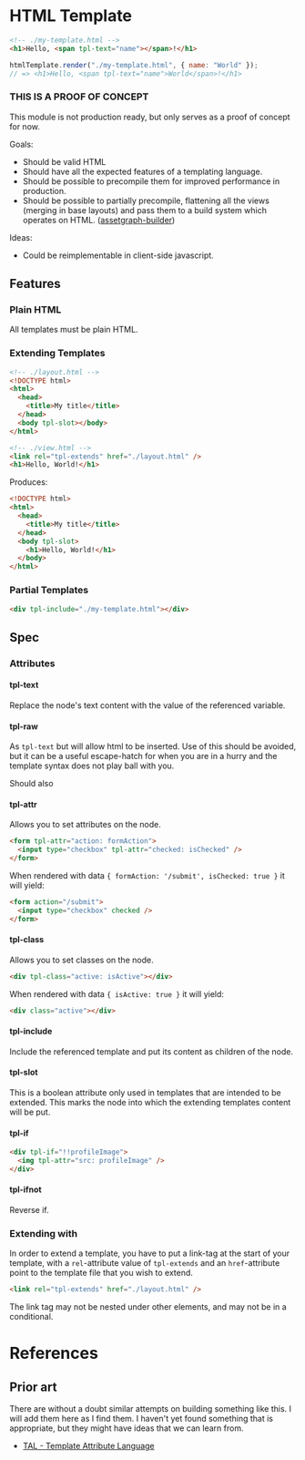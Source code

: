 # HTML Template

```html
<!-- ./my-template.html -->
<h1>Hello, <span tpl-text="name"></span>!</h1>
```

```js
htmlTemplate.render("./my-template.html", { name: "World" });
// => <h1>Hello, <span tpl-text="name">World</span>!</h1>
```

### THIS IS A PROOF OF CONCEPT

This module is not production ready, but only serves as a proof of concept for
now.

Goals:

- Should be valid HTML
- Should have all the expected features of a templating language.
- Should be possible to precompile them for improved performance in production.
- Should be possible to partially precompile, flattening all the views (merging
  in base layouts) and pass them to a build system which operates on HTML.
  ([assetgraph-builder](https://github.com/assetgraph/assetgraph-builder))

Ideas:

- Could be reimplementable in client-side javascript.

## Features

### Plain HTML

All templates must be plain HTML.

### Extending Templates

```html
<!-- ./layout.html -->
<!DOCTYPE html>
<html>
  <head>
    <title>My title</title>
  </head>
  <body tpl-slot></body>
</html>
```

```html
<!-- ./view.html -->
<link rel="tpl-extends" href="./layout.html" />
<h1>Hello, World!</h1>
```

Produces:

```html
<!DOCTYPE html>
<html>
  <head>
    <title>My title</title>
  </head>
  <body tpl-slot>
    <h1>Hello, World!</h1>
  </body>
</html>
```

### Partial Templates

```html
<div tpl-include="./my-template.html"></div>
```

## Spec

### Attributes

#### tpl-text

Replace the node's text content with the value of the referenced variable.

#### tpl-raw

As `tpl-text` but will allow html to be inserted. Use of this should be avoided,
but it can be a useful escape-hatch for when you are in a hurry and the template
syntax does not play ball with you.

Should also

#### tpl-attr

Allows you to set attributes on the node.

```html
<form tpl-attr="action: formAction">
  <input type="checkbox" tpl-attr="checked: isChecked" />
</form>
```

When rendered with data `{ formAction: '/submit', isChecked: true }` it will yield:

```html
<form action="/submit">
  <input type="checkbox" checked />
</form>
```

#### tpl-class

Allows you to set classes on the node.

```html
<div tpl-class="active: isActive"></div>
```

When rendered with data `{ isActive: true }` it will yield:

```html
<div class="active"></div>
```

#### tpl-include

Include the referenced template and put its content as children of the node.

#### tpl-slot

This is a boolean attribute only used in templates that are intended to be
extended. This marks the node into which the extending templates content will be
put.

#### tpl-if

```html
<div tpl-if="!!profileImage">
  <img tpl-attr="src: profileImage" />
</div>
```

#### tpl-ifnot

Reverse if.

### Extending with <link>

In order to extend a template, you have to put a link-tag at the start of your
template, with a `rel`-attribute value of `tpl-extends` and an `href`-attribute
point to the template file that you wish to extend.

```html
<link rel="tpl-extends" href="./layout.html" />
```

The link tag may not be nested under other elements, and may not be in a
conditional.

# References

## Prior art

There are without a doubt similar attempts on building something like this. I
will add them here as I find them. I haven't yet found something that is
appropriate, but they might have ideas that we can learn from.

- [TAL - Template Attribute Language](https://pagetemplates.readthedocs.io/en/latest/tal.html)

